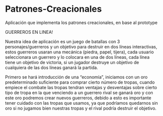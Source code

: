 # Patrones-Creacionales
Aplicación que implementa los patrones creacionales, en base al prototype

GUERREROS EN LINEA!

Nuestra idea de aplicación es un juego de batallas con 3 personajes/guerreros y un objetivo para destruir en dos líneas interactivas, estos guerreros usaran una mecánica (piedra, papel, tijera), cada usuario seleccionara un guerrero y lo colocara en una de dos líneas, cada línea tiene un objetivo de victoria, si un jugador destruye un objetivo de cualquiera de las dos líneas ganará la partida.

Primero se hará introducción de una “economía”, iniciamos con un oro predeterminado suficiente para comprar cierto número de tropas, cuando empiece el combate las tropas tendran ventajas y desventajas sobre cierto tipo de tropa en la que venciendo a un guerrero rival se ganará oro y con este oro podremos crear nuevos guerreros, debido a esto es importante tener cuidado con las tropas que usamos, ya que podríamos quedarnos sin oro si no jugamos bien nuestras tropas y el rival podría destruir el objetivo.
